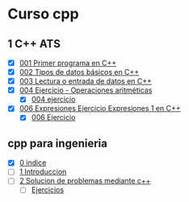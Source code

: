 # Curso cpp
## 1 C++ ATS
* [x] [001 Primer programa en C++](ats/programas/001.cpp)
* [x] [002 Tipos de datos básicos en C++](ats/programas/002.cpp)
* [x] [003 Lectura o entrada de datos en C++](ats/programas/003.cpp)
* [x] [004 Ejercicio - Operaciones aritméticas](ats/programas/004.cpp)
    * [x] [004 ejercicio](ats/programas/004e.cpp)
* [x] [006 Expresiones  Ejercicio Expresiones 1 en C++](ats/programas/005.cpp)
    * [x] [006 Ejercicio](ats/programas/006e.cpp)

## cpp para ingenieria
* [x] [0 indice](cpp_para_ingeniera/0/0.pdf)
* [ ] [1 Introduccion](cpp_para_ingeniera/1/1.pdf)
* [ ] [2 Solucion de problemas mediante c++](cpp_para_ingeniera/2/2.pdf)
    * [ ] [Ejercicios](cpp_para_ingeniera/2)
